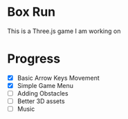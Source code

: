 # Box Run
This is a Three.js game I am working on

# Progress
- [x] Basic Arrow Keys Movement
- [x] Simple Game Menu
- [ ] Adding Obstacles
- [ ] Better 3D assets
- [ ] Music
